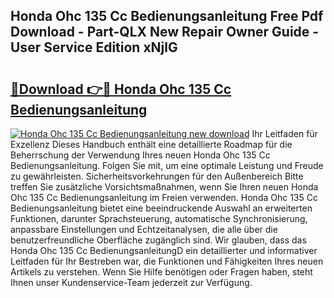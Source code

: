 ## Honda Ohc 135 Cc Bedienungsanleitung Free Pdf Download - Part-QLX New Repair Owner Guide - User Service Edition xNjlG

# <h2><a href="http://df558tx.blite.top/?on=Honda+Ohc+135+Cc+Bedienungsanleitung">🔗Download 👉🔴 Honda Ohc 135 Cc Bedienungsanleitung</a></h2>

[![Honda Ohc 135 Cc Bedienungsanleitung new download](https://i.imgur.com/lujVjoI.png)](http://df558tx.blite.top/?on=Honda+Ohc+135+Cc+Bedienungsanleitung)
Ihr Leitfaden für Exzellenz Dieses Handbuch enthält eine detaillierte Roadmap für die Beherrschung der Verwendung Ihres neuen Honda Ohc 135 Cc Bedienungsanleitung. Folgen Sie mit, um eine optimale Leistung und Freude zu gewährleisten. Sicherheitsvorkehrungen für den Außenbereich Bitte treffen Sie zusätzliche Vorsichtsmaßnahmen, wenn Sie Ihren neuen Honda Ohc 135 Cc Bedienungsanleitung im Freien verwenden. Honda Ohc 135 Cc Bedienungsanleitung bietet eine beeindruckende Auswahl an erweiterten Funktionen, darunter Sprachsteuerung, automatische Synchronisierung, anpassbare Einstellungen und Echtzeitanalysen, die alle über die benutzerfreundliche Oberfläche zugänglich sind. Wir glauben, dass das Honda Ohc 135 Cc BedienungsanleitungD ein detaillierter und informativer Leitfaden für Ihr Bestreben war, die Funktionen und Fähigkeiten Ihres neuen Artikels zu verstehen. Wenn Sie Hilfe benötigen oder Fragen haben, steht Ihnen unser Kundenservice-Team jederzeit zur Verfügung.
